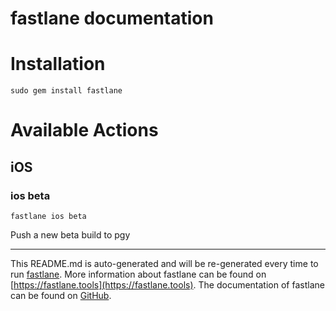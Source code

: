fastlane documentation
================
# Installation
```
sudo gem install fastlane
```
# Available Actions
## iOS
### ios beta
```
fastlane ios beta
```
Push a new beta build to pgy

----

This README.md is auto-generated and will be re-generated every time to run [fastlane](https://fastlane.tools).
More information about fastlane can be found on [https://fastlane.tools](https://fastlane.tools).
The documentation of fastlane can be found on [GitHub](https://github.com/fastlane/fastlane/tree/master/fastlane).